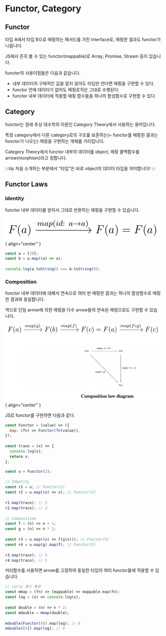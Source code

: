 # Functor, Category

## Functor

타입 A에서 타입 B으로 매핑하는 메서드를 가진 interface로, 매핑한 결과도 functor가 나옵니다.

JS에서 흔히 볼 수 있는 functor(mappable)로 Array, Promise, Stream 등이 있습니다.

functor의 사용이점들은 다음과 같습니다.

- 내부 데이터의 구체적인 값을 알지 않아도 타입만 안다면 매핑을 구현할 수 있다.
- functor 안에 데이터가 없어도 매핑로직은 그대로 수행된다.
- functor 내부 데이터에 적용할 매핑 함수들을 하나의 합성함수로 구현할 수 있다.

## Category

functor는 원래 추상 대수학의 이론인 Category Theory에서 사용하는 용어입니다.

특정 category에서 다른 category로의 구조를 보존하는(= functor를 매핑한 결과는 functor가 나오는) 매핑을 구현하는 개체를 가리킵니다.

Category Theory에서 functor 내부의 데이터를 object, 매핑 콜백함수를 arrow(morphism)라고 칭합니다.

:::tip
처음 소개하는 부분에서 "타입"은 바로 object의 데이터 타입을 의미합니다!
:::

## Functor Laws

### Identity

functor 내부 데이터를 받아서 그대로 반환하는 매핑을 구현할 수 있습니다.

![Identity](../image/functor_identity.png){ align="center" }

```jsx
const a = [20];
const b = a.map((a) => a);

console.log(a.toString() === b.toString());
```

### Composition

functor 내부 데이터에 대해서 연속으로 여러 번 매핑한 결과는 하나의 합성함수로 매핑한 결과와 동일합니다.

역으로 단일 arrow에 의한 매핑을 다수 arrow들의 연속된 매핑으로도 구현할 수 있습니다.

![Composition](../image/functor_composition.png){ align="center" }

JS로 functor를 구현하면 다음과 같다.

```js
const Functor = (value) => ({
  map: (fn) => Functor(fn(value)),
});

const trace = (x) => {
  console.log(x);
  return x;
};
```

```js
const u = Functor(2);

// Identity
const r1 = u; // Functor(2)
const r2 = u.map((x) => x); // Functor(2)

r1.map(trace); // 2
r2.map(trace); // 2

// Composition
const f = (n) => n + 1;
const g = (n) => n * 2;

const r3 = u.map((x) => f(g(x))); // Functor(5)
const r4 = u.map(g).map(f); // Functor(5)

r3.map(trace); // 5
r4.map(trace); // 5
```

커리함수를 사용하면 arrow를 고정하여 동일한 타입의 여러 functor들에 적용할 수 있습니다.

```js
// curry 함수 활용
const mmap = (fn) => (mappable) => mappable.map(fn);
const log = (x) => console.log(x);

const double = (n) => n * 2;
const mdouble = mmap(double);

mdouble(Functor(4)).map(log); // 8
mdouble([4]).map(log); // 8
```
